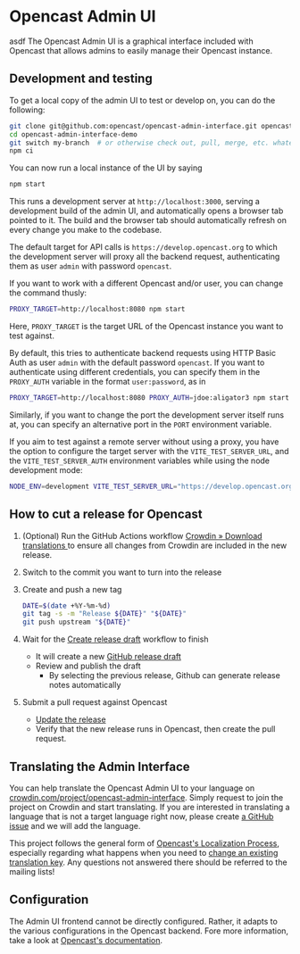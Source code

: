 Opencast Admin UI
=================
asdf
The Opencast Admin UI is a graphical interface included with Opencast
that allows admins to easily manage their Opencast instance.

Development and testing
-----------------------

To get a local copy of the admin UI to test or develop on, you can do the following:

```sh
git clone git@github.com:opencast/opencast-admin-interface.git opencast-admin-interface-demo
cd opencast-admin-interface-demo
git switch my-branch  # or otherwise check out, pull, merge, etc. whatever branch you want to test/hack on
npm ci
```

You can now run a local instance of the UI by saying

```sh
npm start
```

This runs a development server at `http://localhost:3000`, serving a development build
of the admin UI, and automatically opens a browser tab pointed to it.
The build and the browser tab should automatically refresh on every change you make
to the codebase.

The default target for API calls is `https://develop.opencast.org` to which the development server will proxy all the backend request,
authenticating them as user `admin` with password `opencast`.

If you want to work with a different Opencast and/or user, you can change the command thusly:

```sh
PROXY_TARGET=http://localhost:8080 npm start
```

Here, `PROXY_TARGET` is the target URL of the Opencast instance you want to test against.

By default, this tries to authenticate backend requests using HTTP Basic Auth
as user `admin` with the default password `opencast`.
If you want to authenticate using different credentials, you can specify them
in the `PROXY_AUTH` variable in the format `user:password`, as in

```sh
PROXY_TARGET=http://localhost:8080 PROXY_AUTH=jdoe:aligator3 npm start
```

Similarly, if you want to change the port the development server itself runs at,
you can specify an alternative port in the `PORT` environment variable.

If you aim to test against a remote server without using a proxy, you have the option to configure the target server with the `VITE_TEST_SERVER_URL`, and the `VITE_TEST_SERVER_AUTH` environment variables while using the node development mode:

```sh
NODE_ENV=development VITE_TEST_SERVER_URL="https://develop.opencast.org" VITE_TEST_SERVER_AUTH="admin:opencast" npm start
```

How to cut a release for Opencast
---------------------------------

1. (Optional) Run the GitHub Actions workflow [Crowdin » Download translations
   ](https://github.com/opencast/opencast-admin-interface/actions/workflows/crowdin-download-translations.yml)
   to ensure all changes from Crowdin are included in the new release.

2. Switch to the commit you want to turn into the release

3. Create and push a new tag
   ```sh
   DATE=$(date +%Y-%m-%d)
   git tag -s -m "Release ${DATE}" "${DATE}"
   git push upstream "${DATE}"
   ```

4. Wait for the [Create release draft](https://github.com/opencast/opencast-admin-interface/actions/workflows/create-release.yml)
   workflow to finish
    - It will create a new [GitHub release draft](https://github.com/opencast/opencast-admin-interface/releases)
    - Review and publish the draft
        - By selecting the previous release, Github can generate release notes automatically 

5. Submit a pull request against Opencast
    - [Update the release](https://github.com/opencast/opencast/blob/542fc1f82181d1d4712ac8fc06c5ea9e16ae4033/modules/admin-ui-interface/pom.xml#L16-L17)
    - Verify that the new release runs in Opencast, then create the pull request.


Translating the Admin Interface
-------------------------------

You can help translate the Opencast Admin UI to your language on [crowdin.com/project/opencast-admin-interface](https://crowdin.com/project/opencast-admin-interface). Simply request to join the project on Crowdin and start translating. If you are interested in translating a language that is not a target language right now, please create [a GitHub issue](https://github.com/opencast/opencast-admin-interface/issues) and we will add the language.

This project follows the general form of [Opencast's Localization Process](https://docs.opencast.org/develop/developer/#participate/localization/), especially regarding what happens when you need to [change an existing translation key](https://docs.opencast.org/develop/developer/#participate/localization/#i-need-to-update-the-wording-of-the-source-translation-what-happens).  Any questions not answered there should be referred to the mailing lists!


Configuration
-------------

The Admin UI frontend cannot be directly configured. Rather, it adapts to the
various configurations in the Opencast backend. Fore more information, take a look
at [Opencast's documentation](https://docs.opencast.org).

